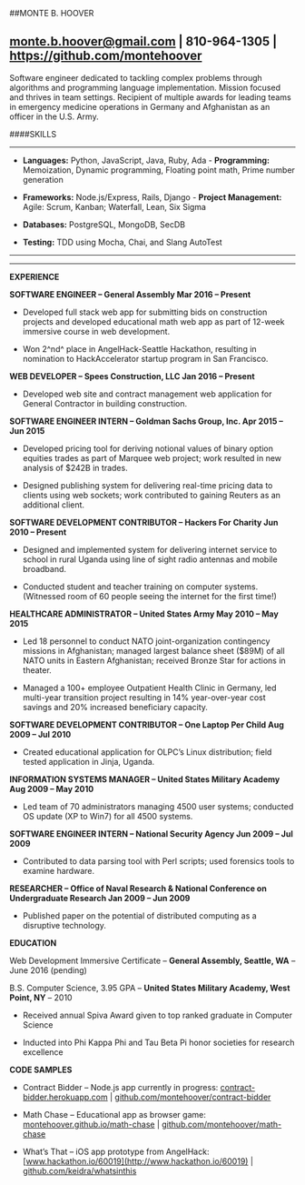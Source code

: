 ##MONTE B. HOOVER

<monte.b.hoover@gmail.com> | 810-964-1305 |
<https://github.com/montehoover>
  ------------------------------------------------------------------------------------------------------------------------------------------------------------------
Software engineer dedicated to tackling complex problems through
algorithms and programming language implementation. Mission focused and
thrives in team settings. Recipient of multiple awards for leading teams
in emergency medicine operations in Germany and Afghanistan as an
officer in the U.S. Army.

####SKILLS

  ------------------------------------------------------------------------------------------------------------------------------------------------------------------
  -   **Languages:** Python, JavaScript, Java, Ruby, Ada       -   **Programming:** Memoization, Dynamic programming, Floating point math, Prime number generation
                                                               
  -   **Frameworks:** Node.js/Express, Rails, Django           -   **Project Management:** Agile: Scrum, Kanban; Waterfall, Lean, Six Sigma
                                                               
  -   **Databases:** PostgreSQL, MongoDB, SecDB                
                                                               
  -   **Testing:** TDD using Mocha, Chai, and Slang AutoTest   
                                                               
                                                               
  ------------------------------------------------------------ -----------------------------------------------------------------------------------------------------
  ------------------------------------------------------------------------------------------------------------------------------------------------------------------

**EXPERIENCE**

**SOFTWARE ENGINEER – General Assembly Mar 2016 – Present**

-   Developed full stack web app for submitting bids on construction
    projects and developed educational math web app as part of 12-week
    immersive course in web development.

-   Won 2^nd^ place in AngelHack-Seattle Hackathon, resulting in
    nomination to HackAccelerator startup program in San Francisco.

**WEB DEVELOPER – Spees Construction, LLC Jan 2016 – Present**

-   Developed web site and contract management web application for
    General Contractor in building construction.

**SOFTWARE ENGINEER INTERN – Goldman Sachs Group, Inc. Apr 2015 – Jun
2015**

-   Developed pricing tool for deriving notional values of binary option
    equities trades as part of Marquee web project; work resulted in new
    analysis of \$242B in trades.

-   Designed publishing system for delivering real-time pricing data to
    clients using web sockets; work contributed to gaining Reuters as an
    additional client.

**SOFTWARE DEVELOPMENT CONTRIBUTOR – Hackers For Charity Jun 2010 –
Present**

-   Designed and implemented system for delivering internet service to
    school in rural Uganda using line of sight radio antennas and
    mobile broadband.

-   Conducted student and teacher training on computer systems.
    (Witnessed room of 60 people seeing the internet for the
    first time!)

**HEALTHCARE ADMINISTRATOR – United States Army May 2010 – May 2015**

-   Led 18 personnel to conduct NATO joint-organization contingency
    missions in Afghanistan; managed largest balance sheet (\$89M) of
    all NATO units in Eastern Afghanistan; received Bronze Star for
    actions in theater.

-   Managed a 100+ employee Outpatient Health Clinic in Germany, led
    multi-year transition project resulting in 14% year-over-year cost
    savings and 20% increased beneficiary capacity.

**SOFTWARE DEVELOPMENT CONTRIBUTOR – One Laptop Per Child Aug 2009 – Jul
2010**

-   Created educational application for OLPC’s Linux distribution; field
    tested application in Jinja, Uganda.

**INFORMATION SYSTEMS MANAGER – United States Military Academy Aug 2009
– May 2010**

-   Led team of 70 administrators managing 4500 user systems; conducted
    OS update (XP to Win7) for all 4500 systems.

**SOFTWARE ENGINEER INTERN – National Security Agency Jun 2009 – Jul
2009**

-   Contributed to data parsing tool with Perl scripts; used forensics
    tools to examine hardware.

**RESEARCHER – Office of Naval Research & National Conference on
Undergraduate Research Jan 2009 – Jun 2009**

-   Published paper on the potential of distributed computing as a
    disruptive technology.

**EDUCATION**

Web Development Immersive Certificate – **General Assembly, Seattle,
WA** – June 2016 (pending)

B.S. Computer Science, 3.95 GPA – **United States Military Academy, West
Point, NY** – 2010

-   Received annual Spiva Award given to top ranked graduate in Computer
    Science

-   Inducted into Phi Kappa Phi and Tau Beta Pi honor societies for
    research excellence

**CODE SAMPLES**

-   Contract Bidder – Node.js app currently in progress:
    [contract-bidder.herokuapp.com](http://contract-bidder.herokuapp.com/)
    |
    [github.com/montehoover/contract-bidder](http://www.github.com/montehoover/contract-bidder)

-   Math Chase – Educational app as browser game:
    [montehoover.github.io/math-chase](http://montehoover.github.io/math-chase/)
    |
    [github.com/montehoover/math-chase](http://www.github.com/montehoover/math-chase)

-   What’s That – iOS app prototype from AngelHack:
    [www.hackathon.io/60019](http://www.hackathon.io/60019) |
    [github.com/keidra/whatsinthis](https://github.com/keidra/whatsinthis)


